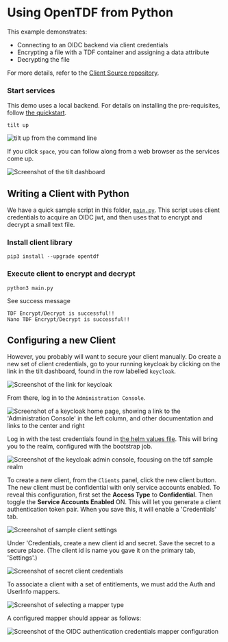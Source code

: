 # Using OpenTDF from Python

This example demonstrates:

 - Connecting to an OIDC backend via client credentials
 - Encrypting a file with a TDF container and assigning a data attribute
 - Decrypting the file

For more details, refer to the
[Client Source repository](https://github.com/opentdf/client-cpp).

### Start services

This demo uses a local backend. For details on installing the pre-requisites,
follow [the quickstart](../../quickstart/).

```shell
tilt up
```

![`tilt up` from the command line](static/iterm-tilt-up.png)

If you click `space`, you can follow along from a web browser as the services come up.

![Screenshot of the tilt dashboard](static/tilt-up-start.png)

## Writing a Client with Python

We have a quick sample script in this folder, [`main.py`](./main.py). This script uses client credentials to acquire an OIDC jwt, and then uses that to encrypt and decrypt a small text file.

### Install client library

```shell
pip3 install --upgrade opentdf
```

### Execute client to encrypt and decrypt

```shell
python3 main.py
```

See success message
```text
TDF Encrypt/Decrypt is successful!!
Nano TDF Encrypt/Decrypt is successful!!
```

## Configuring a new Client

However, you probably will want to secure your client manually. Do create a new set of client credentials, go to your running keycloak by clicking on the link in the tilt dashboard, found in the row labelled `keycloak`.

![Screenshot of the link for keycloak](static/tilt-up-start.png)

From there, log in to the `Administration Console`.

![Screenshot of a keycloak home page, showing a link to the 'Administration Console' in the left column, and other documentation and links to the center and right](static/keycloak-home.png)

Log in with the test credentials found in [the helm values file](../../quickstart/helm/secrets/templates/secrets.yaml#L64-L65). This will bring you to the realm, configured with the bootstrap job.

![Screenshot of the keycloak admin console, focusing on the tdf sample realm](static/keycloak-admin.png)

To create a new client, from the `Clients` panel, click the new client button. The new client must be confidential with only service accounts enabled. To reveal this configuration, first set the **Access Type** to **Confidential**. Then toggle the **Service Accounts Enabled** ON. This will let you generate a client authentication token pair. When you save this, it will enable a 'Credentials' tab.

![Screenshot of sample client settings](static/keycloak-sample-client-settings.png)

Under 'Credentials, create a new client id and secret. Save the secret to a secure place. (The client id is name you gave it on the primary tab, 'Settings'.)

![Screenshot of secret client credentials](static/keycloak-credentials.png)

To associate a client with a set of entitlements, we must add the Auth and UserInfo mappers. 

![Screenshot of selecting a mapper type](static/keycloak-select-mapper-type.png)

A configured mapper should appear as follows:

![Screenshot of the OIDC authentication credentials mapper configuration](static/keycloak-mapper-config-client.png)
